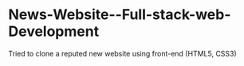 # News-Website--Full-stack-web-Development
Tried to clone a reputed new website using front-end (HTML5, CSS3)
